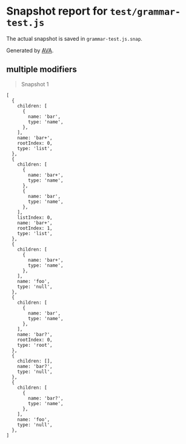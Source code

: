 # Snapshot report for `test/grammar-test.js`

The actual snapshot is saved in `grammar-test.js.snap`.

Generated by [AVA](https://ava.li).

## multiple modifiers

> Snapshot 1

    [
      {
        children: [
          {
            name: 'bar',
            type: 'name',
          },
        ],
        name: 'bar+',
        rootIndex: 0,
        type: 'list',
      },
      {
        children: [
          {
            name: 'bar+',
            type: 'name',
          },
          {
            name: 'bar',
            type: 'name',
          },
        ],
        listIndex: 0,
        name: 'bar+',
        rootIndex: 1,
        type: 'list',
      },
      {
        children: [
          {
            name: 'bar+',
            type: 'name',
          },
        ],
        name: 'foo',
        type: 'null',
      },
      {
        children: [
          {
            name: 'bar',
            type: 'name',
          },
        ],
        name: 'bar?',
        rootIndex: 0,
        type: 'root',
      },
      {
        children: [],
        name: 'bar?',
        type: 'null',
      },
      {
        children: [
          {
            name: 'bar?',
            type: 'name',
          },
        ],
        name: 'foo',
        type: 'null',
      },
    ]

